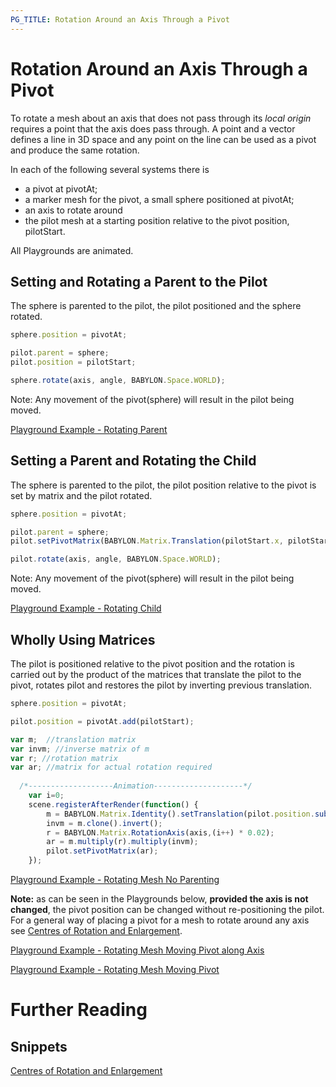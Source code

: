 ```yaml
---
PG_TITLE: Rotation Around an Axis Through a Pivot
---
```


# Rotation Around an Axis Through a Pivot

To rotate a mesh about an axis that does not pass through its _local origin_ requires a point 
that the axis does pass through. A point and a vector defines a line in 3D space and any 
point on the line can be used as a pivot and produce the same rotation.

In each of the following several systems there is

* a pivot at pivotAt;
* a marker mesh for the pivot, a small sphere positioned at pivotAt;
* an axis to rotate around
* the pilot mesh at a starting position relative to the pivot position, pilotStart.

All Playgrounds are animated.

## Setting and Rotating a Parent to the Pilot

The sphere is parented to the pilot, the pilot positioned and the sphere rotated.

```javascript
sphere.position = pivotAt;

pilot.parent = sphere;
pilot.position = pilotStart;

sphere.rotate(axis, angle, BABYLON.Space.WORLD);
```

Note: Any movement of the pivot(sphere) will result in the pilot being moved.

[Playground Example - Rotating Parent](http://www.babylonjs-playground.com/#1JLGFP#6)

## Setting a Parent and Rotating the Child

The sphere is parented to the pilot, the pilot position relative to the pivot is set by matrix and the pilot rotated.

```javascript
sphere.position = pivotAt;

pilot.parent = sphere;
pilot.setPivotMatrix(BABYLON.Matrix.Translation(pilotStart.x, pilotStart.y, pilotStart.z));

pilot.rotate(axis, angle, BABYLON.Space.WORLD);
```
Note: Any movement of the pivot(sphere) will result in the pilot being moved.

[Playground Example - Rotating Child](http://www.babylonjs-playground.com/#1JLGFP#7)

## Wholly Using Matrices

The pilot is positioned relative to the pivot position and the rotation is carried out by the product 
of the matrices that translate the pilot to the pivot, rotates pilot and restores the pilot by inverting previous translation.

```javascript
sphere.position = pivotAt;

pilot.position = pivotAt.add(pilotStart);

var m;  //translation matrix
var invm; //inverse matrix of m
var r; //rotation matrix 
var ar; //matrix for actual rotation required 
	
  /*-------------------Animation--------------------*/
	var i=0;
    scene.registerAfterRender(function() {	
		m = BABYLON.Matrix.Identity().setTranslation(pilot.position.subtract(pivotAt));
		invm = m.clone().invert();
		r = BABYLON.Matrix.RotationAxis(axis,(i++) * 0.02);
		ar = m.multiply(r).multiply(invm);
		pilot.setPivotMatrix(ar);
	});
```
[Playground Example - Rotating Mesh No Parenting](http://www.babylonjs-playground.com/#1JLGFP#8)

**Note:** as can be seen in the Playgrounds below, **provided the axis is not changed**, the pivot position can be changed without re-positioning the pilot. 
For a general way of placing a pivot for a mesh to rotate around any axis see [Centres of Rotation and Enlargement](/snippets/pivot.md).

[Playground Example - Rotating Mesh Moving Pivot along Axis](http://www.babylonjs-playground.com/#1JLGFP#9)

[Playground Example - Rotating Mesh Moving Pivot](http://www.babylonjs-playground.com/#1JLGFP#10)

# Further Reading

## Snippets
[Centres of Rotation and Enlargement](/snippets/pivot.md)


